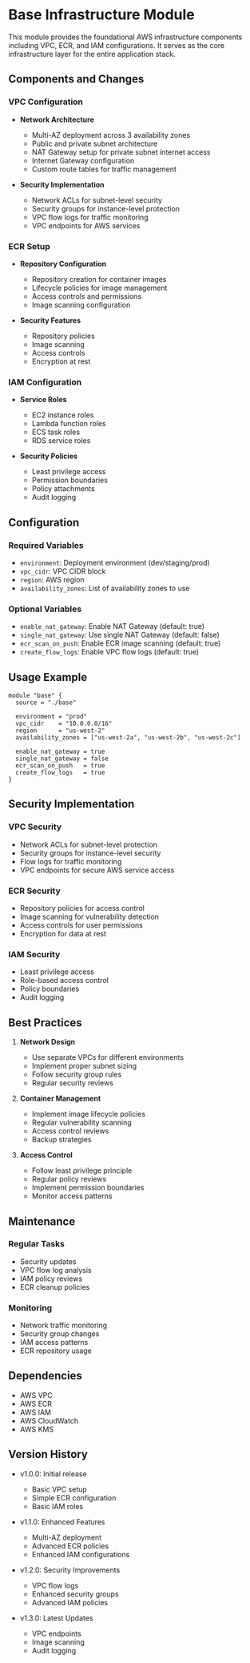 # Base Infrastructure Module

This module provides the foundational AWS infrastructure components including VPC, ECR, and IAM configurations. It serves as the core infrastructure layer for the entire application stack.

## Components and Changes

### VPC Configuration
- **Network Architecture**
  - Multi-AZ deployment across 3 availability zones
  - Public and private subnet architecture
  - NAT Gateway setup for private subnet internet access
  - Internet Gateway configuration
  - Custom route tables for traffic management

- **Security Implementation**
  - Network ACLs for subnet-level security
  - Security groups for instance-level protection
  - VPC flow logs for traffic monitoring
  - VPC endpoints for AWS services

### ECR Setup
- **Repository Configuration**
  - Repository creation for container images
  - Lifecycle policies for image management
  - Access controls and permissions
  - Image scanning configuration

- **Security Features**
  - Repository policies
  - Image scanning
  - Access controls
  - Encryption at rest

### IAM Configuration
- **Service Roles**
  - EC2 instance roles
  - Lambda function roles
  - ECS task roles
  - RDS service roles

- **Security Policies**
  - Least privilege access
  - Permission boundaries
  - Policy attachments
  - Audit logging

## Configuration

### Required Variables
- `environment`: Deployment environment (dev/staging/prod)
- `vpc_cidr`: VPC CIDR block
- `region`: AWS region
- `availability_zones`: List of availability zones to use

### Optional Variables
- `enable_nat_gateway`: Enable NAT Gateway (default: true)
- `single_nat_gateway`: Use single NAT Gateway (default: false)
- `ecr_scan_on_push`: Enable ECR image scanning (default: true)
- `create_flow_logs`: Enable VPC flow logs (default: true)

## Usage Example

```hcl
module "base" {
  source = "./base"
  
  environment = "prod"
  vpc_cidr    = "10.0.0.0/16"
  region      = "us-west-2"
  availability_zones = ["us-west-2a", "us-west-2b", "us-west-2c"]
  
  enable_nat_gateway = true
  single_nat_gateway = false
  ecr_scan_on_push   = true
  create_flow_logs   = true
}
```

## Security Implementation

### VPC Security
- Network ACLs for subnet-level protection
- Security groups for instance-level security
- Flow logs for traffic monitoring
- VPC endpoints for secure AWS service access

### ECR Security
- Repository policies for access control
- Image scanning for vulnerability detection
- Access controls for user permissions
- Encryption for data at rest

### IAM Security
- Least privilege access
- Role-based access control
- Policy boundaries
- Audit logging

## Best Practices

1. **Network Design**
   - Use separate VPCs for different environments
   - Implement proper subnet sizing
   - Follow security group rules
   - Regular security reviews

2. **Container Management**
   - Implement image lifecycle policies
   - Regular vulnerability scanning
   - Access control reviews
   - Backup strategies

3. **Access Control**
   - Follow least privilege principle
   - Regular policy reviews
   - Implement permission boundaries
   - Monitor access patterns

## Maintenance

### Regular Tasks
- Security updates
- VPC flow log analysis
- IAM policy reviews
- ECR cleanup policies

### Monitoring
- Network traffic monitoring
- Security group changes
- IAM access patterns
- ECR repository usage

## Dependencies

- AWS VPC
- AWS ECR
- AWS IAM
- AWS CloudWatch
- AWS KMS

## Version History

- v1.0.0: Initial release
  - Basic VPC setup
  - Simple ECR configuration
  - Basic IAM roles

- v1.1.0: Enhanced Features
  - Multi-AZ deployment
  - Advanced ECR policies
  - Enhanced IAM configurations

- v1.2.0: Security Improvements
  - VPC flow logs
  - Enhanced security groups
  - Advanced IAM policies

- v1.3.0: Latest Updates
  - VPC endpoints
  - Image scanning
  - Audit logging 